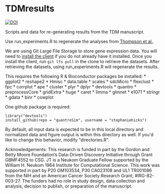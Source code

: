 # TDMresults

[![DOI](https://zenodo.org/badge/doi/10.5281/zenodo.32851.svg)](http://dx.doi.org/10.5281/zenodo.32851)

Scripts and data for re-generating results from the TDM manuscript.

Use run_experiments.R to regenerate the analyses from
[Thompson et al.](https://peerj.com/preprints/1460/).

We are using Git Large File Storage to store gene expression data. You will
need to [install the client](https://git-lfs.github.com/) if you do not already
have it installed. Once you install the client, run `git lfs pull` in the
clone to retrieve the datasets. After retrieving the datasets, using
run_experiments.R will regenerate the results.

This requires the following R & Bioconductor packages be installed:
    * ggplot2
		* reshape2
		* Hmisc
		* data.table
		* scales
		* sdcMicro
		* flexclust
		* fpc
		* corrplot
		* ape
		* cluster
		* plyr
		* dplyr
		* devtools
		* quantro
		* preprocessCore
		* gridExtra
		* huge
		* caret
		* limma
    * glmnet
    * e1071
    * stringr
    * gdata
    * binr
    * cowplot

One github package is required:

    library("devtools")
    install_github(repo = "quantroSim", username = "stephaniehicks")

By default, all input data is expected to be in this local directory and
normalized data and figure output is within this directory as well. If you'd
like to change this behavior, modify "directories.R".

Acknowledgements:
This research is funded in part by the Gordon and Betty Moore Foundation’s
Data-Driven Discovery Initiative through Grant GBMF4552 to CSG. JT is a Neukom
Graduate Fellow supported by the William H. Neukom 1964 Institute for
Computational Science. This work was supported in part by P20 GM103534,
P30 CA023108 and UL1 TR001086 from the NIH and an American Cancer Society
Research Grant, #IRG-82-003-27. The funders had no role in study design, data
collection and analysis, decision to publish, or preparation of the manuscript.
